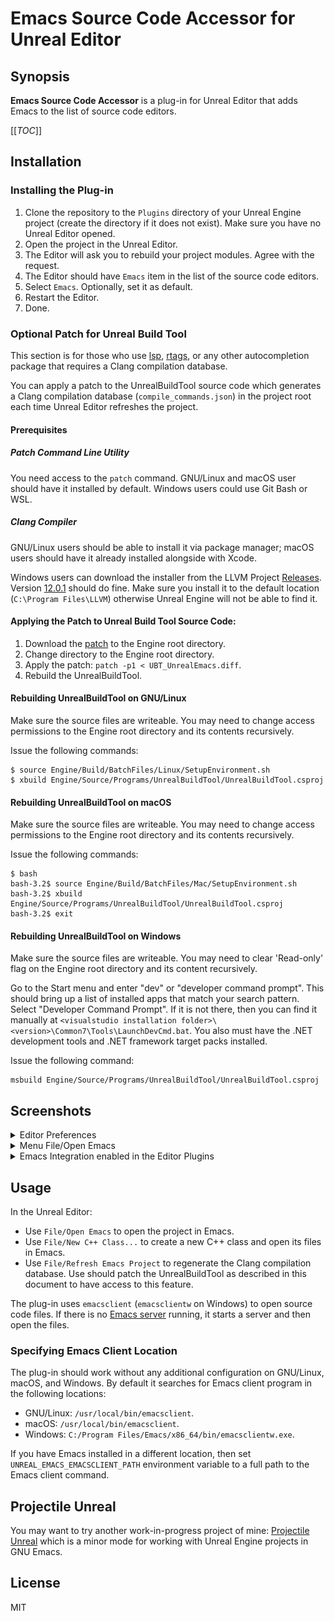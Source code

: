 # Emacs Source Code Accessor for Unreal Editor

## Synopsis

**Emacs Source Code Accessor** is a plug-in for Unreal Editor that adds Emacs to the list of source code editors.

[[_TOC_]]

## Installation

### Installing the Plug-in

1. Clone the repository to the `Plugins` directory of your Unreal Engine project (create the directory if it does not exist). Make sure you have no Unreal Editor opened.
2. Open the project in the Unreal Editor.
3. The Editor will ask you to rebuild your project modules. Agree with the request.
4. The Editor should have `Emacs` item in the list of the source code editors.
5. Select `Emacs`. Optionally, set it as default.
6. Restart the Editor.
7. Done.

### Optional Patch for Unreal Build Tool

This section is for those who use [lsp](https://emacs-lsp.github.io/lsp-mode/), [rtags](https://github.com/Andersbakken/rtags), or any other autocompletion package that requires a Clang compilation database.

You can apply a patch to the UnrealBuildTool source code which generates a Clang compilation database (`compile_commands.json`) in the project root each time Unreal Editor refreshes the project.

#### Prerequisites

##### Patch Command Line Utility

You need access to the `patch` command. 
GNU/Linux and macOS user should have it installed by default. 
Windows users could use Git Bash or WSL.

##### Clang Compiler

GNU/Linux users should be able to install it via package manager; macOS users should have it already installed alongside with Xcode.

Windows users can download the installer from the LLVM Project [Releases](https://github.com/llvm/llvm-project/releases). Version [12.0.1](https://github.com/llvm/llvm-project/releases/download/llvmorg-12.0.1/LLVM-12.0.1-win64.exe) should do fine. Make sure you install it to the default location (`C:\Program Files\LLVM`) otherwise Unreal Engine will not be able to find it.
</details>

#### Applying the Patch to Unreal Build Tool Source Code:

1. Download the [patch](Source/UBT/UBT_UnrealEmacs.diff) to the Engine root directory.
2. Change directory to the Engine root directory.
3. Apply the patch: `patch -p1 < UBT_UnrealEmacs.diff`.
4. Rebuild the UnrealBuildTool.

#### Rebuilding UnrealBuildTool on GNU/Linux

Make sure the source files are writeable.
You may need to change access permissions to the Engine root directory and its contents recursively.

Issue the following commands:

```shell
$ source Engine/Build/BatchFiles/Linux/SetupEnvironment.sh 
$ xbuild Engine/Source/Programs/UnrealBuildTool/UnrealBuildTool.csproj
```

#### Rebuilding UnrealBuildTool on macOS

Make sure the source files are writeable.
You may need to change access permissions to the Engine root directory and its contents recursively.

Issue the following commands:

```shell
$ bash
bash-3.2$ source Engine/Build/BatchFiles/Mac/SetupEnvironment.sh 
bash-3.2$ xbuild Engine/Source/Programs/UnrealBuildTool/UnrealBuildTool.csproj
bash-3.2$ exit
```

#### Rebuilding UnrealBuildTool on Windows

Make sure the source files are writeable. You may need to clear 'Read-only' flag
on the Engine root directory and its content recursively.

Go to the Start menu and enter "dev" or "developer command prompt".
This should bring up a list of installed apps that match your search pattern.
Select "Developer Command Prompt".
If it is not there, then you can find it manually at `<visualstudio installation folder>\<version>\Common7\Tools\LaunchDevCmd.bat`.
You also must have the .NET development tools and .NET framework target packs installed.

Issue the following command:

```shell
msbuild Engine/Source/Programs/UnrealBuildTool/UnrealBuildTool.csproj
```

## Screenshots

<details><summary>Editor Preferences</summary>
![Editor Preferences/General/Source Code](PlugInScreenShots/editor-preferences-general-source-code.png "Editor Preferences")
</details>
<details><summary>Menu File/Open Emacs</summary>
![Menu File/Open Emacs](PlugInScreenShots/menu-file-open-in-emacs.png "Menu File/Open Emacs")
</details>
<details><summary>Emacs Integration enabled in the Editor Plugins</summary>
![Emacs Integration enabled in the Editor Plugins](PlugInScreenShots/list-of-plug-ins.png "Emacs Integration enabled in the Editor Plugins")
</details>

## Usage

In the Unreal Editor:

- Use `File/Open Emacs` to open the project in Emacs.
- Use `File/New C++ Class...` to create a new C++ class and open its files in Emacs.
- Use `File/Refresh Emacs Project` to regenerate the Clang compilation database. Use should patch the UnrealBuildTool as described in this document to have access to this feature.

The plug-in uses `emacsclient` (`emacsclientw` on Windows) to open source code files.
If there is no [Emacs server](https://www.gnu.org/software/emacs/manual/html_node/emacs/Emacs-Server.html) running, it starts a server and then open the files.

### Specifying Emacs Client Location

The plug-in should work without any additional configuration on GNU/Linux, macOS, and Windows.
By default it searches for Emacs client program in the following locations:

- GNU/Linux: `/usr/local/bin/emacsclient`.
- macOS: `/usr/local/bin/emacsclient`.
- Windows: `C:/Program Files/Emacs/x86_64/bin/emacsclientw.exe`.

If you have Emacs installed in a different location, then set `UNREAL_EMACS_EMACSCLIENT_PATH` environment variable to a full path to the Emacs client command.

## Projectile Unreal

You may want to try another work-in-progress project of mine: [Projectile Unreal](https://gitlab.com/manenko/projectile-unreal)
which is a minor mode for working with Unreal Engine projects in GNU Emacs.

## License

MIT

